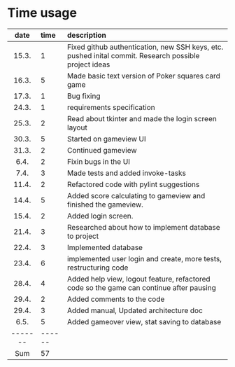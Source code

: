 # Time usage

| date | time | description  |
| :----:|:-----| :-----|
| 15.3. | 1    | Fixed github authentication, new SSH keys, etc. pushed inital commit. Research possible project ideas  |
| 16.3. | 5    | Made basic text version of Poker squares card game |
| 17.3. | 1    | Bug fixing |
| 24.3. | 1    | requirements specification |
| 25.3. | 2    | Read about tkinter and made the login screen layout |
| 30.3. | 5    | Started on gameview UI |
| 31.3. | 2    | Continued gameview |
|  6.4. | 2    | Fixin bugs in the UI |
|  7.4. | 3    | Made tests and added invoke-tasks |
| 11.4. | 2    | Refactored code with pylint suggestions |
| 14.4. | 5    | Added score calculating to gameview and finished the gameview. |
| 15.4. | 2    | Added login screen. |
| 21.4. | 3    | Researched about how to implement database to project |
| 22.4. | 3    | Implemented database |
| 23.4. | 6    | implemented user login and create, more tests, restructuring code |
| 28.4. | 4    | Added help view, logout feature, refactored code so the game can continue after pausing
| 29.4. | 2    | Added comments to the code
| 29.4. | 3    | Added manual, Updated architecture doc
|  6.5. | 5    | Added gameover view, stat saving to database
|-------|------|
|Sum    | 57   |